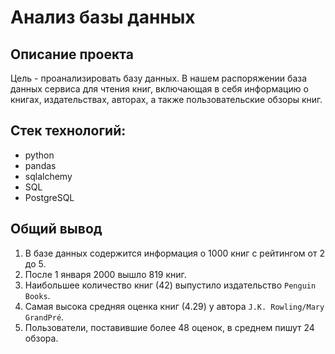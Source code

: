 # Анализ базы данных

## Описание проекта
Цель - проанализировать базу данных. В нашем распоряжении база данных сервиса для чтения книг, включающая в себя информацию о книгах, издательствах, авторах, а также пользовательские обзоры книг.

## Стек технологий:
* python
* pandas
* sqlalchemy
* SQL
* PostgreSQL

## Общий вывод
1. В базе данных содержится информация о 1000 книг с рейтингом от 2 до 5. 
2. После 1 января 2000 вышло 819 книг.
3. Наибольшее количество книг (42) выпустило издательство `Penguin Books`.
4. Самая высока средняя оценка книг (4.29) у автора `J.K. Rowling/Mary GrandPré`.
5. Пользователи, поставившие более 48 оценок, в среднем пишут 24 обзора.